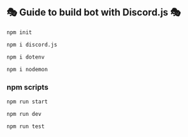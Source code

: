 🎭 Guide to build bot with Discord.js 🎭
------------------------------------------------------------
`npm init`

`npm i discord.js`

`npm i dotenv`

`npm i nodemon`

### npm scripts

`npm run start`

`npm run dev`

`npm run test`


